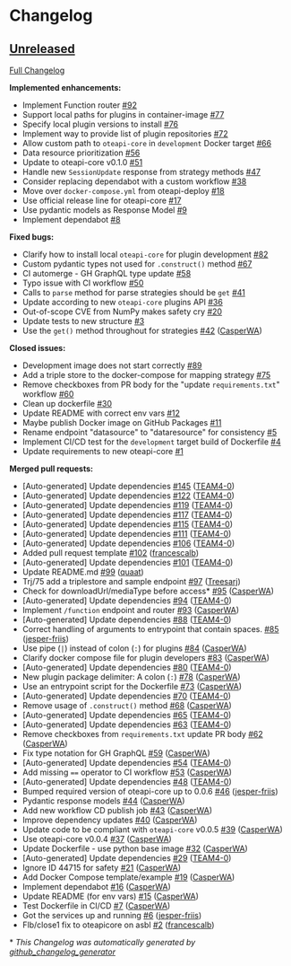 # Changelog

## [Unreleased](https://github.com/EMMC-ASBL/oteapi-services/tree/HEAD)

[Full Changelog](https://github.com/EMMC-ASBL/oteapi-services/compare/beaeac12453922f381a676df7876427fa62677fe...HEAD)

**Implemented enhancements:**

- Implement Function router [\#92](https://github.com/EMMC-ASBL/oteapi-services/issues/92)
- Support local paths for plugins in container-image [\#77](https://github.com/EMMC-ASBL/oteapi-services/issues/77)
- Specify local plugin versions to install [\#76](https://github.com/EMMC-ASBL/oteapi-services/issues/76)
- Implement way to provide list of plugin repositories [\#72](https://github.com/EMMC-ASBL/oteapi-services/issues/72)
- Allow custom path to `oteapi-core` in `development` Docker target [\#66](https://github.com/EMMC-ASBL/oteapi-services/issues/66)
- Data resource prioritization [\#56](https://github.com/EMMC-ASBL/oteapi-services/issues/56)
- Update to oteapi-core v0.1.0 [\#51](https://github.com/EMMC-ASBL/oteapi-services/issues/51)
- Handle new `SessionUpdate` response from strategy methods [\#47](https://github.com/EMMC-ASBL/oteapi-services/issues/47)
- Consider replacing dependabot with a custom workflow [\#38](https://github.com/EMMC-ASBL/oteapi-services/issues/38)
- Move over `docker-compose.yml` from oteapi-deploy [\#18](https://github.com/EMMC-ASBL/oteapi-services/issues/18)
- Use official release line for oteapi-core [\#17](https://github.com/EMMC-ASBL/oteapi-services/issues/17)
- Use pydantic models as Response Model [\#9](https://github.com/EMMC-ASBL/oteapi-services/issues/9)
- Implement dependabot [\#8](https://github.com/EMMC-ASBL/oteapi-services/issues/8)

**Fixed bugs:**

- Clarify how to install local `oteapi-core` for plugin development [\#82](https://github.com/EMMC-ASBL/oteapi-services/issues/82)
- Custom pydantic types not used for `.construct()` method [\#67](https://github.com/EMMC-ASBL/oteapi-services/issues/67)
- CI automerge - GH GraphQL type update [\#58](https://github.com/EMMC-ASBL/oteapi-services/issues/58)
- Typo issue with CI workflow [\#50](https://github.com/EMMC-ASBL/oteapi-services/issues/50)
- Calls to `parse` method for parse strategies should be `get` [\#41](https://github.com/EMMC-ASBL/oteapi-services/issues/41)
- Update according to new `oteapi-core` plugins API [\#36](https://github.com/EMMC-ASBL/oteapi-services/issues/36)
- Out-of-scope CVE from NumPy makes safety cry [\#20](https://github.com/EMMC-ASBL/oteapi-services/issues/20)
- Update tests to new structure [\#3](https://github.com/EMMC-ASBL/oteapi-services/issues/3)
- Use the `get()` method throughout for strategies [\#42](https://github.com/EMMC-ASBL/oteapi-services/pull/42) ([CasperWA](https://github.com/CasperWA))

**Closed issues:**

- Development image does not start correctly [\#89](https://github.com/EMMC-ASBL/oteapi-services/issues/89)
- Add a triple store to the docker-compose for mapping strategy [\#75](https://github.com/EMMC-ASBL/oteapi-services/issues/75)
- Remove checkboxes from PR body for the "update `requirements.txt`" workflow [\#60](https://github.com/EMMC-ASBL/oteapi-services/issues/60)
- Clean up dockerfile [\#30](https://github.com/EMMC-ASBL/oteapi-services/issues/30)
- Update README with correct env vars [\#12](https://github.com/EMMC-ASBL/oteapi-services/issues/12)
- Maybe publish Docker image on GitHub Packages [\#11](https://github.com/EMMC-ASBL/oteapi-services/issues/11)
- Rename endpoint "datasource" to "dataresource" for consistency [\#5](https://github.com/EMMC-ASBL/oteapi-services/issues/5)
- Implement CI/CD test for the `development` target build of Dockerfile [\#4](https://github.com/EMMC-ASBL/oteapi-services/issues/4)
- Update requirements to new oteapi-core [\#1](https://github.com/EMMC-ASBL/oteapi-services/issues/1)

**Merged pull requests:**

- \[Auto-generated\] Update dependencies [\#145](https://github.com/EMMC-ASBL/oteapi-services/pull/145) ([TEAM4-0](https://github.com/TEAM4-0))
- \[Auto-generated\] Update dependencies [\#122](https://github.com/EMMC-ASBL/oteapi-services/pull/122) ([TEAM4-0](https://github.com/TEAM4-0))
- \[Auto-generated\] Update dependencies [\#119](https://github.com/EMMC-ASBL/oteapi-services/pull/119) ([TEAM4-0](https://github.com/TEAM4-0))
- \[Auto-generated\] Update dependencies [\#117](https://github.com/EMMC-ASBL/oteapi-services/pull/117) ([TEAM4-0](https://github.com/TEAM4-0))
- \[Auto-generated\] Update dependencies [\#115](https://github.com/EMMC-ASBL/oteapi-services/pull/115) ([TEAM4-0](https://github.com/TEAM4-0))
- \[Auto-generated\] Update dependencies [\#111](https://github.com/EMMC-ASBL/oteapi-services/pull/111) ([TEAM4-0](https://github.com/TEAM4-0))
- \[Auto-generated\] Update dependencies [\#106](https://github.com/EMMC-ASBL/oteapi-services/pull/106) ([TEAM4-0](https://github.com/TEAM4-0))
- Added pull request template [\#102](https://github.com/EMMC-ASBL/oteapi-services/pull/102) ([francescalb](https://github.com/francescalb))
- \[Auto-generated\] Update dependencies [\#101](https://github.com/EMMC-ASBL/oteapi-services/pull/101) ([TEAM4-0](https://github.com/TEAM4-0))
- Update README.md [\#99](https://github.com/EMMC-ASBL/oteapi-services/pull/99) ([quaat](https://github.com/quaat))
- Trj/75 add a triplestore and sample endpoint [\#97](https://github.com/EMMC-ASBL/oteapi-services/pull/97) ([Treesarj](https://github.com/Treesarj))
- Check for downloadUrl/mediaType before access\* [\#95](https://github.com/EMMC-ASBL/oteapi-services/pull/95) ([CasperWA](https://github.com/CasperWA))
- \[Auto-generated\] Update dependencies [\#94](https://github.com/EMMC-ASBL/oteapi-services/pull/94) ([TEAM4-0](https://github.com/TEAM4-0))
- Implement `/function` endpoint and router [\#93](https://github.com/EMMC-ASBL/oteapi-services/pull/93) ([CasperWA](https://github.com/CasperWA))
- \[Auto-generated\] Update dependencies [\#88](https://github.com/EMMC-ASBL/oteapi-services/pull/88) ([TEAM4-0](https://github.com/TEAM4-0))
- Correct handling of arguments to entrypoint that contain spaces. [\#85](https://github.com/EMMC-ASBL/oteapi-services/pull/85) ([jesper-friis](https://github.com/jesper-friis))
- Use pipe \(`|`\) instead of colon \(`:`\) for plugins [\#84](https://github.com/EMMC-ASBL/oteapi-services/pull/84) ([CasperWA](https://github.com/CasperWA))
- Clarify docker compose file for plugin developers [\#83](https://github.com/EMMC-ASBL/oteapi-services/pull/83) ([CasperWA](https://github.com/CasperWA))
- \[Auto-generated\] Update dependencies [\#80](https://github.com/EMMC-ASBL/oteapi-services/pull/80) ([TEAM4-0](https://github.com/TEAM4-0))
- New plugin package delimiter: A colon \(`:`\) [\#78](https://github.com/EMMC-ASBL/oteapi-services/pull/78) ([CasperWA](https://github.com/CasperWA))
- Use an entrypoint script for the Dockerfile [\#73](https://github.com/EMMC-ASBL/oteapi-services/pull/73) ([CasperWA](https://github.com/CasperWA))
- \[Auto-generated\] Update dependencies [\#70](https://github.com/EMMC-ASBL/oteapi-services/pull/70) ([TEAM4-0](https://github.com/TEAM4-0))
- Remove usage of `.construct()` method [\#68](https://github.com/EMMC-ASBL/oteapi-services/pull/68) ([CasperWA](https://github.com/CasperWA))
- \[Auto-generated\] Update dependencies [\#65](https://github.com/EMMC-ASBL/oteapi-services/pull/65) ([TEAM4-0](https://github.com/TEAM4-0))
- \[Auto-generated\] Update dependencies [\#63](https://github.com/EMMC-ASBL/oteapi-services/pull/63) ([TEAM4-0](https://github.com/TEAM4-0))
- Remove checkboxes from `requirements.txt` update PR body [\#62](https://github.com/EMMC-ASBL/oteapi-services/pull/62) ([CasperWA](https://github.com/CasperWA))
- Fix type notation for GH GraphQL [\#59](https://github.com/EMMC-ASBL/oteapi-services/pull/59) ([CasperWA](https://github.com/CasperWA))
- \[Auto-generated\] Update dependencies [\#54](https://github.com/EMMC-ASBL/oteapi-services/pull/54) ([TEAM4-0](https://github.com/TEAM4-0))
- Add missing `==` operator to CI workflow [\#53](https://github.com/EMMC-ASBL/oteapi-services/pull/53) ([CasperWA](https://github.com/CasperWA))
- \[Auto-generated\] Update dependencies [\#48](https://github.com/EMMC-ASBL/oteapi-services/pull/48) ([TEAM4-0](https://github.com/TEAM4-0))
- Bumped required version of oteapi-core up to 0.0.6 [\#46](https://github.com/EMMC-ASBL/oteapi-services/pull/46) ([jesper-friis](https://github.com/jesper-friis))
- Pydantic response models [\#44](https://github.com/EMMC-ASBL/oteapi-services/pull/44) ([CasperWA](https://github.com/CasperWA))
- Add new workflow CD publish job [\#43](https://github.com/EMMC-ASBL/oteapi-services/pull/43) ([CasperWA](https://github.com/CasperWA))
- Improve dependency updates [\#40](https://github.com/EMMC-ASBL/oteapi-services/pull/40) ([CasperWA](https://github.com/CasperWA))
- Update code to be compliant with `oteapi-core` v0.0.5 [\#39](https://github.com/EMMC-ASBL/oteapi-services/pull/39) ([CasperWA](https://github.com/CasperWA))
- Use oteapi-core v0.0.4 [\#37](https://github.com/EMMC-ASBL/oteapi-services/pull/37) ([CasperWA](https://github.com/CasperWA))
- Update Dockerfile - use python base image [\#32](https://github.com/EMMC-ASBL/oteapi-services/pull/32) ([CasperWA](https://github.com/CasperWA))
- \[Auto-generated\] Update dependencies [\#29](https://github.com/EMMC-ASBL/oteapi-services/pull/29) ([TEAM4-0](https://github.com/TEAM4-0))
- Ignore ID 44715 for safety [\#21](https://github.com/EMMC-ASBL/oteapi-services/pull/21) ([CasperWA](https://github.com/CasperWA))
- Add Docker Compose template/example [\#19](https://github.com/EMMC-ASBL/oteapi-services/pull/19) ([CasperWA](https://github.com/CasperWA))
- Implement dependabot [\#16](https://github.com/EMMC-ASBL/oteapi-services/pull/16) ([CasperWA](https://github.com/CasperWA))
- Update README \(for env vars\) [\#15](https://github.com/EMMC-ASBL/oteapi-services/pull/15) ([CasperWA](https://github.com/CasperWA))
- Test Dockerfile in CI/CD [\#7](https://github.com/EMMC-ASBL/oteapi-services/pull/7) ([CasperWA](https://github.com/CasperWA))
- Got the services up and running  [\#6](https://github.com/EMMC-ASBL/oteapi-services/pull/6) ([jesper-friis](https://github.com/jesper-friis))
- Flb/close1 fix to oteapicore on asbl [\#2](https://github.com/EMMC-ASBL/oteapi-services/pull/2) ([francescalb](https://github.com/francescalb))



\* *This Changelog was automatically generated by [github_changelog_generator](https://github.com/github-changelog-generator/github-changelog-generator)*
